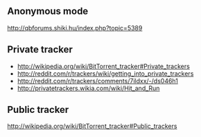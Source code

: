 Anonymous mode
---------------------------------------------
http://qbforums.shiki.hu/index.php?topic=5389

Private tracker
---------------------------------------------------------------
- http://wikipedia.org/wiki/BitTorrent_tracker#Private_trackers
- http://reddit.com/r/trackers/wiki/getting_into_private_trackers
- http://reddit.com/r/trackers/comments/7ildxx/-/ds046h1
- http://privatetrackers.wikia.com/wiki/Hit_and_Run

Public tracker
------------------------------------------------------------
http://wikipedia.org/wiki/BitTorrent_tracker#Public_trackers
